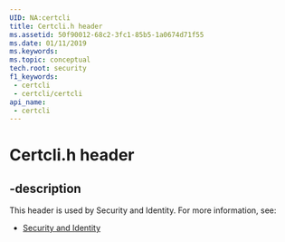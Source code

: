 ```yaml
---
UID: NA:certcli
title: Certcli.h header
ms.assetid: 50f90012-68c2-3fc1-85b5-1a0674d71f55
ms.date: 01/11/2019
ms.keywords: 
ms.topic: conceptual
tech.root: security
f1_keywords:
 - certcli
 - certcli/certcli
api_name:
 - certcli
---
```


# Certcli.h header


## -description

This header is used by Security and Identity. For more information, see:

- [Security and Identity](../_security/index.md)

